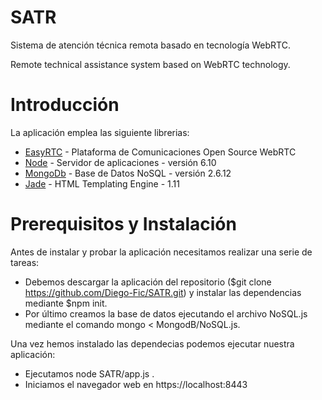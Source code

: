 # SATR

Sistema de atención técnica remota basado en tecnología WebRTC.

Remote technical assistance system based on WebRTC technology.

# Introducción
La aplicación emplea las siguiente librerias:
* [EasyRTC](https://easyrtc.com/) - Plataforma de Comunicaciones Open Source WebRTC
* [Node](https://nodejs.org/es/) - Servidor de aplicaciones - versión 6.10
* [MongoDb](https://www.mongodb.com/es) - Base de Datos NoSQL - versión 2.6.12
* [Jade](https://pugjs.org/api/getting-started.html) - HTML Templating Engine - 1.11

# Prerequisitos y Instalación

Antes de instalar y probar la aplicación necesitamos realizar una serie de tareas:
* Debemos descargar la aplicación del repositorio ($git clone https://github.com/Diego-Fic/SATR.git) y instalar las dependencias mediante $npm init. 
* Por último creamos la base de datos ejecutando el archivo NoSQL.js mediante el comando mongo < MongodB/NoSQL.js.

Una vez hemos instalado las dependecias podemos ejecutar nuestra aplicación:
* Ejecutamos node SATR/app.js .
* Iniciamos el navegador web en https://localhost:8443
